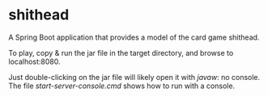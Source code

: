# shithead
A Spring Boot application that provides a model of the card game shithead.

To play, copy & run the jar file in the target directory, and browse to localhost:8080.

Just double-clicking on the jar file will likely open it with *javaw*: no console. 
The file *start-server-console.cmd* shows how to run with a console.
